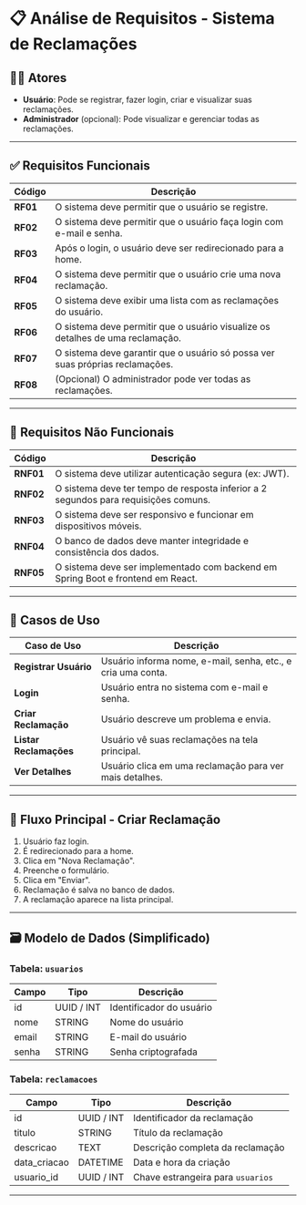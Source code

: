 
# 📋 Análise de Requisitos - Sistema de Reclamações

## 🧑‍💻 Atores

- **Usuário**: Pode se registrar, fazer login, criar e visualizar suas reclamações.
- **Administrador** (opcional): Pode visualizar e gerenciar todas as reclamações.

---

## ✅ Requisitos Funcionais

| Código | Descrição |
|--------|-----------|
| **RF01** | O sistema deve permitir que o usuário se registre. |
| **RF02** | O sistema deve permitir que o usuário faça login com e-mail e senha. |
| **RF03** | Após o login, o usuário deve ser redirecionado para a home. |
| **RF04** | O sistema deve permitir que o usuário crie uma nova reclamação. |
| **RF05** | O sistema deve exibir uma lista com as reclamações do usuário. |
| **RF06** | O sistema deve permitir que o usuário visualize os detalhes de uma reclamação. |
| **RF07** | O sistema deve garantir que o usuário só possa ver suas próprias reclamações. |
| **RF08** | (Opcional) O administrador pode ver todas as reclamações. |

---

## 🚀 Requisitos Não Funcionais

| Código | Descrição |
|--------|-----------|
| **RNF01** | O sistema deve utilizar autenticação segura (ex: JWT). |
| **RNF02** | O sistema deve ter tempo de resposta inferior a 2 segundos para requisições comuns. |
| **RNF03** | O sistema deve ser responsivo e funcionar em dispositivos móveis. |
| **RNF04** | O banco de dados deve manter integridade e consistência dos dados. |
| **RNF05** | O sistema deve ser implementado com backend em Spring Boot e frontend em React. |

---

## 📌 Casos de Uso

| Caso de Uso         | Descrição |
|---------------------|-----------|
| **Registrar Usuário** | Usuário informa nome, e-mail, senha, etc., e cria uma conta. |
| **Login** | Usuário entra no sistema com e-mail e senha. |
| **Criar Reclamação** | Usuário descreve um problema e envia. |
| **Listar Reclamações** | Usuário vê suas reclamações na tela principal. |
| **Ver Detalhes** | Usuário clica em uma reclamação para ver mais detalhes. |

---

## 🔄 Fluxo Principal - Criar Reclamação

1. Usuário faz login.
2. É redirecionado para a home.
3. Clica em "Nova Reclamação".
4. Preenche o formulário.
5. Clica em "Enviar".
6. Reclamação é salva no banco de dados.
7. A reclamação aparece na lista principal.

---

## 🗃️ Modelo de Dados (Simplificado)

### Tabela: `usuarios`

| Campo     | Tipo      | Descrição                 |
|-----------|-----------|---------------------------|
| id        | UUID / INT | Identificador do usuário  |
| nome      | STRING    | Nome do usuário           |
| email     | STRING    | E-mail do usuário         |
| senha     | STRING    | Senha criptografada       |

### Tabela: `reclamacoes`

| Campo           | Tipo      | Descrição                             |
|-----------------|-----------|----------------------------------------|
| id              | UUID / INT | Identificador da reclamação           |
| titulo          | STRING    | Título da reclamação                  |
| descricao       | TEXT      | Descrição completa da reclamação      |
| data_criacao    | DATETIME  | Data e hora da criação                |
| usuario_id      | UUID / INT | Chave estrangeira para `usuarios`    |

---


